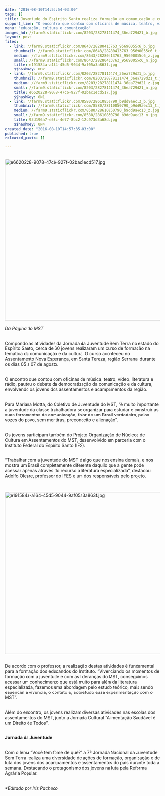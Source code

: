 ```yaml
---
date: "2016-08-10T14:53:54-03:00"
tags: []
title: Juventude do Espírito Santo realiza formação em comunicação e cultura
support_line: "O encontro que contou com oficinas de música, teatro, vídeo, literatura e rádio, pautou o debate da democratização da comunicação e da cultura, envolvendo os jovens dos assentamentos e acampamentos da região"
menu: "educação, cultura e comunicação"
images_hd: //farm9.staticflickr.com/8203/28278111474_36ea729d21_b.jpg
layout: post
files:
  - link: //farm9.staticflickr.com/8643/28280413763_95690055c6_b.jpg
    thumbnail: //farm9.staticflickr.com/8643/28280413763_95690055c6_t.jpg
    medium: //farm9.staticflickr.com/8643/28280413763_95690055c6_z.jpg
    small: //farm9.staticflickr.com/8643/28280413763_95690055c6_n.jpg
    title: e191584a-a164-45d5-9044-9af05a3a863f.jpg
    $$hashKey: 0MY
  - link: //farm9.staticflickr.com/8203/28278111474_36ea729d21_b.jpg
    thumbnail: //farm9.staticflickr.com/8203/28278111474_36ea729d21_t.jpg
    medium: //farm9.staticflickr.com/8203/28278111474_36ea729d21_z.jpg
    small: //farm9.staticflickr.com/8203/28278111474_36ea729d21_n.jpg
    title: e6620228-9078-47c6-927f-02bac1ecd517.jpg
    $$hashKey: 0N1
  - link: //farm9.staticflickr.com/8580/28610850790_b9dd9aec13_b.jpg
    thumbnail: //farm9.staticflickr.com/8580/28610850790_b9dd9aec13_t.jpg
    medium: //farm9.staticflickr.com/8580/28610850790_b9dd9aec13_z.jpg
    small: //farm9.staticflickr.com/8580/28610850790_b9dd9aec13_n.jpg
    title: 93d196a7-e58c-4e77-8bc2-12c973d3a68d.jpg
    $$hashKey: 0N4
created_date: "2016-08-10T14:57:35-03:00"
published: true
releated_posts: []

---
```

<p><br />
<img alt="e6620228-9078-47c6-927f-02bac1ecd517.jpg" height="525" src="//farm9.staticflickr.com/8203/28278111474_36ea729d21_b.jpg" width="700" /><br />
<br />
<em>Da P&aacute;gina do MST </em></p>

<p><br />
Compondo as atividades da Jornada da Juventude Sem Terra no estado do Esp&iacute;rito Santo, cerca de 60 jovens realizaram um curso de forma&ccedil;&atilde;o na tem&aacute;tica da comunica&ccedil;&atilde;o e da cultura. O curso aconteceu no Assentamento Nova Esperan&ccedil;a, em Santa Tereza, regi&atilde;o Serrana, durante os dias 05 a 07 de agosto.</p>

<p><br />
O encontro que contou com oficinas de m&uacute;sica, teatro, v&iacute;deo, literatura e r&aacute;dio, pautou o debate da democratiza&ccedil;&atilde;o da comunica&ccedil;&atilde;o e da cultura, envolvendo os jovens dos assentamentos e acampamentos da regi&atilde;o.</p>

<p><br />
Para Mariana Motta, do Coletivo de Juventude do MST, &ldquo;&eacute; muito importante a juventude da classe trabalhadora se organizar para estudar e construir as suas ferramentas de comunica&ccedil;&atilde;o, falar de um Brasil verdadeiro, pelas vozes do povo, sem mentiras, preconceito e aliena&ccedil;&atilde;o&rdquo;.</p>

<p><br />
Os jovens participam tamb&eacute;m do Projeto Organiza&ccedil;&atilde;o de N&uacute;cleos de Cultura em Assentamentos do MST, desenvolvido em parceria com o Instituto Federal do Esp&iacute;rito Santo (IFS).</p>

<p><br />
&ldquo;Trabalhar com a juventude do MST &eacute; algo que nos ensina demais, e nos mostra um Brasil completamente diferente daquilo que a gente pode acessar apenas atrav&eacute;s do recurso a literatura especializada&rdquo;, destacou Adolfo Oleare, professor do IFES e um dos respons&aacute;veis pelo projeto.</p>

<p>&nbsp;</p>

<p><img alt="e191584a-a164-45d5-9044-9af05a3a863f.jpg" height="525" src="//farm9.staticflickr.com/8643/28280413763_95690055c6_b.jpg" width="700" /></p>

<p><br />
De acordo com o professor, a realiza&ccedil;&atilde;o destas atividades &eacute; fundamental para a forma&ccedil;&atilde;o dos educandos do Instituto. &ldquo;Vivenciando os momentos de forma&ccedil;&atilde;o com a juventude e com as lideran&ccedil;as do MST, conseguimos acessar um conhecimento que est&aacute; muito para al&eacute;m da literatura especializada, fazemos uma abordagem pelo estudo te&oacute;rico, mais sendo essencial a vivencia, o contato e, sobretudo essa experimenta&ccedil;&atilde;o com o MST&rdquo;.</p>

<p><br />
Al&eacute;m do encontro, os jovens realizam diversas atividades nas escolas dos assentamentos do MST, junto a Jornada Cultural &ldquo;Alimenta&ccedil;&atilde;o Saud&aacute;vel &eacute; um Direito de Todos&rdquo;.</p>

<p><br />
<strong>Jornada da Juventude</strong></p>

<p><br />
Com o lema &ldquo;Voc&ecirc; tem fome de qu&ecirc;?&rdquo; a 7&ordf; Jornada Nacional da Juventude Sem Terra realiza uma diversidade de a&ccedil;&otilde;es de forma&ccedil;&atilde;o, organiza&ccedil;&atilde;o e de luta dos jovens dos acampamentos e assentamentos do pa&iacute;s durante toda a semana. Destacando o protagonismo dos jovens na luta pela Reforma Agr&aacute;ria Popular.</p>

<p><br />
<em>*Editado por Iris Pacheco</em></p>

